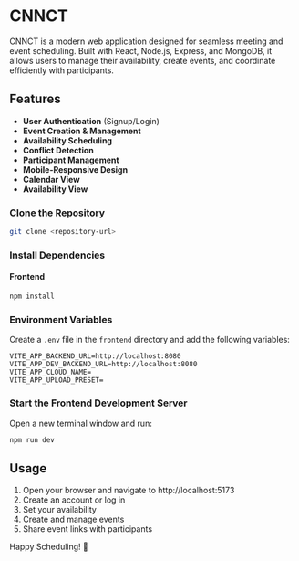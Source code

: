 # CNNCT 
CNNCT is a modern web application designed for seamless meeting and event scheduling. Built with React, Node.js, Express, and MongoDB, it allows users to manage their availability, create events, and coordinate efficiently with participants.

## Features
- **User Authentication** (Signup/Login)
- **Event Creation & Management**
- **Availability Scheduling**
- **Conflict Detection**
- **Participant Management**
- **Mobile-Responsive Design**
- **Calendar View**
- **Availability View**



### Clone the Repository
```sh
git clone <repository-url>
```

### Install Dependencies
#### Frontend
```sh
npm install
```



### Environment Variables
Create a `.env` file in the `frontend` directory and add the following variables:
```
VITE_APP_BACKEND_URL=http://localhost:8080
VITE_APP_DEV_BACKEND_URL=http://localhost:8080
VITE_APP_CLOUD_NAME=
VITE_APP_UPLOAD_PRESET=
```



### Start the Frontend Development Server
Open a new terminal window and run:
```sh
npm run dev
```

## Usage
1. Open your browser and navigate to http://localhost:5173
2. Create an account or log in
3. Set your availability
4. Create and manage events
5. Share event links with participants


Happy Scheduling! 🚀

